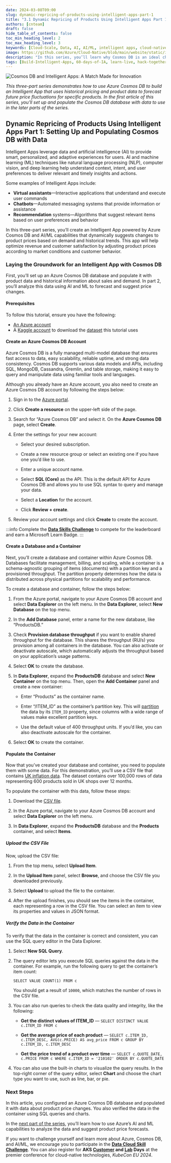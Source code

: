 ```yaml
---
date: 2024-03-08T09:00
slug: dynamic-repricing-of-products-using-intelligent-apps-part-1
title: "3.1 Dynamic Repricing of Products Using Intelligent Apps Part 1"
authors: [cnteam]
draft: false
hide_table_of_contents: false
toc_min_heading_level: 2
toc_max_heading_level: 3
keywords: [Cloud-Scale, Data, AI, AI/ML, intelligent apps, cloud-native, 60-days, enterprise apps, digital experiences, app modernization]
image: https://github.com/Azure/Cloud-Native/blob/main/website/static/img/ogImage.png
description: "In this series, you’ll learn why Cosmos DB is an ideal choice for powering such applications—and how it makes building Intelligent Apps accessible and approachable. In the first article of this series, you’ll set up and populate the Cosmos DB database with data to use in the later parts of the series." 
tags: [Build-Intelligent-Apps, 60-days-of-IA, learn-live, hack-together, community-buzz, ask-the-expert, azure-kubernetes-service, azure-functions, azure-openai, azure-container-apps, azure-cosmos-db, github-copilot, github-codespaces, github-actions]
---
```


<head> 
  <meta property="og:url" content="https://azure.github.io/cloud-native/60daysofia/dynamic-repricing-of-products-using-intelligent-apps-part-1"/>
  <meta property="og:type" content="website"/> 
  <meta property="og:title" content="Build Intelligent Apps | AI Apps on Azure"/> 
  <meta property="og:description" content="In this series, you’ll learn why Cosmos DB is an ideal choice for powering such applications—and how it makes building Intelligent Apps accessible and approachable. In the first article of this series, you’ll set up and populate the Cosmos DB database with data to use in the later parts of the series."/> 
  <meta property="og:image" content="https://github.com/Azure/Cloud-Native/blob/main/website/static/img/ogImage.png"/> 
  <meta name="twitter:url" content="https://azure.github.io/Cloud-Native/60daysofIA/dynamic-repricing-of-products-using-intelligent-apps-part-1" /> 
  <meta name="twitter:title" content="Build Intelligent Apps | AI Apps on Azure" />
 <meta name="twitter:description" content="In this series, you’ll learn why Cosmos DB is an ideal choice for powering such applications—and how it makes building Intelligent Apps accessible and approachable. In the first article of this series, you’ll set up and populate the Cosmos DB database with data to use in the later parts of the series." />
  <meta name="twitter:image" content="https://azure.github.io/Cloud-Native/img/ogImage.png" /> 
  <meta name="twitter:card" content="summary_large_image" /> 
  <meta name="twitter:creator" content="@devanshidiaries" /> 
  <link rel="canonical" href="https://azure.github.io/Cloud-Native/60daysofIA/dynamic-repricing-of-products-using-intelligent-apps-part-1" /> 
</head> 

<!-- End METADATA -->

![Cosmos DB and Intelligent Apps: A Match Made for Innovation](../../static/img/60-days-of-ia/blogs/2024-03-08/3-1-1.jpeg)

*This three-part series demonstrates how to use Azure Cosmos DB to build an Intelligent App that uses historical pricing and product data to forecast future price fluctuations for specific products. In the first article of this series, you’ll set up and populate the Cosmos DB database with data to use in the later parts of the series.*

## Dynamic Repricing of Products Using Intelligent Apps Part 1: Setting Up and Populating Cosmos DB with Data

Intelligent Apps leverage data and artificial intelligence (AI) to provide smart, personalized, and adaptive experiences for users. AI and machine learning (ML) techniques like natural language processing (NLP), computer vision, and deep learning help understand context, intent, and user preferences to deliver relevant and timely insights and actions.

Some examples of Intelligent Apps include:

- **Virtual assistants**—Interactive applications that understand and execute user commands
- **Chatbots**—Automated messaging systems that provide information or assistance
- **Recommendation** systems—Algorithms that suggest relevant items based on user preferences and behavior

In this three-part series, you’ll create an Intelligent App powered by Azure Cosmos DB and AI/ML capabilities that dynamically suggests changes to product prices based on demand and historical trends. This app will help optimize revenue and customer satisfaction by adjusting product prices according to market conditions and customer behavior.

### Laying the Groundwork for an Intelligent App with Cosmos DB

First, you’ll set up an Azure Cosmos DB database and populate it with product data and historical information about sales and demand. In part 2, you’ll analyze this data using AI and ML to forecast and suggest price changes.

#### Prerequisites

To follow this tutorial, ensure you have the following:

- [An Azure account](https://azure.microsoft.com/free/?ocid=buildia24_60days_blogs)
- A [Kaggle account](https://www.kaggle.com/account/login?phase=startRegisterTab&returnUrl=%2F) to download the [dataset](https://www.kaggle.com/datasets/sujaykapadnis/price-quote-data/data) this tutorial uses

#### Create an Azure Cosmos DB Account

Azure Cosmos DB is a fully managed multi-model database that ensures fast access to data, easy scalability, reliable uptime, and strong data consistency. Cosmos DB supports various data models and APIs, including SQL, MongoDB, Cassandra, Gremlin, and table storage, making it easy to query and manipulate data using familiar tools and languages.

Although you already have an Azure account, you also need to create an Azure Cosmos DB account by following the steps below:

1. Sign in to the [Azure portal](https://portal.azure.com/).

2. Click **Create a resource** on the upper-left side of the page.

3. Search for “Azure Cosmos DB” and select it. On the **Azure Cosmos DB** page, select **Create**.

4. Enter the settings for your new account:

    - Select your desired subscription.

    - Create a new resource group or select an existing one if you have one you’d like to use.

    - Enter a unique account name.

    - Select **SQL (Core)** as the API. This is the default API for Azure Cosmos DB and allows you to use SQL syntax to query and manage your data.

    - Select a **Location** for the account.

    - Click **Review + create**.

5. Review your account settings and click **Create** to create the account.

:::info
Complete the **[Data Skills Challenge](https://aka.ms/intelligent-apps/data-csc?ocid=buildia24_60days_blogs)** to compete for the leaderboard and earn a Microsoft Learn Badge.
:::

#### Create a Database and a Container

Next, you’ll create a database and container within Azure Cosmos DB. Databases facilitate management, billing, and scaling, while a container is a schema-agnostic grouping of items (documents) with a partition key and a provisioned throughput. The partition property determines how the data is distributed across physical partitions for scalability and performance.

To create a database and container, follow the steps below:

1. From the Azure portal, navigate to your Azure Cosmos DB account and select **Data Explorer** on the left menu. In the **Data Explorer**, select **New Database** on the top menu.

2. In the **Add Database** panel, enter a name for the new database, like “ProductsDB.”

3. Check **Provision database throughput** if you want to enable shared throughput for the database. This shares the throughput (RU/s) you provision among all containers in the database. You can also activate or deactivate autoscale, which automatically adjusts the throughput based on your application’s usage patterns.

4. Select **OK** to create the database.

5. In **Data Explorer**, expand the **ProductsDB** database and select **New Container** on the top menu. Then, open the **Add Container** panel and create a new container:

    - Enter “Products” as the container name.

    - Enter “/ITEM_ID” as the container’s partition key. This will [partition](https://learn.microsoft.com/en-us/azure/cosmos-db/partitioning-overview) the data by its `ITEM_ID` property, since columns with a wide range of values make excellent partition keys.

    - Use the default value of 400 throughput units. If you’d like, you can also deactivate autoscale for the container.

6. Select **OK** to create the container.

#### Populate the Container

Now that you’ve created your database and container, you need to populate them with some data. For this demonstration, you’ll use a CSV file that contains [UK inflation data](https://www.ons.gov.uk/economy/inflationandpriceindices/datasets/consumerpriceindicescpiandretailpricesindexrpiitemindicesandpricequotes). The dataset contains over 100,000 rows of data representing 600 products sold in UK shops over 12 months.

To populate the container with this data, follow these steps:

1. Download the [CSV file](https://www.kaggle.com/datasets/sujaykapadnis/price-quote-data/data).

2. In the Azure portal, navigate to your Azure Cosmos DB account and select **Data Explorer** on the left menu.

3. In **Data Explorer**, expand the **ProductsDB** database and the **Products** container, and select **Items**.

##### *Upload the CSV File*

Now, upload the CSV file:

1. From the top menu, select **Upload Item**.

2. In the **Upload Item** panel, select **Browse**, and choose the CSV file you downloaded previously.

3. Select **Upload** to upload the file to the container.

4. After the upload finishes, you should see the items in the container, each representing a row in the CSV file. You can select an item to view its properties and values in JSON format.

##### *Verify the Data in the Container*

To verify that the data in the container is correct and consistent, you can use the SQL query editor in the Data Explorer.

1. Select **New SQL Query**.

2. The query editor lets you execute SQL queries against the data in the container. For example, run the following query to get the container’s item count:

    ```SELECT VALUE COUNT(1) FROM c```

    You should get a result of `10000`, which matches the number of rows in the CSV file.

  3. You can also run queries to check the data quality and integrity, like the following:
      - **Get the distinct values of ITEM_ID** — `SELECT DISTINCT VALUE c.ITEM_ID FROM c`
      
      - **Get the average price of each product** — `SELECT c.ITEM_ID, c.ITEM_DESC, AVG(c.PRICE) AS avg_price FROM c GROUP BY c.ITEM_ID, c.ITEM_DESC`
      - **Get the price trend of a product over time** — `SELECT c.QUOTE_DATE, c.PRICE FROM c WHERE c.ITEM_ID = '210102' ORDER BY c.QUOTE_DATE`
4. You can also use the built-in charts to visualize the query results. In the top-right corner of the query editor, select **Chart** and choose the chart type you want to use, such as line, bar, or pie.

### Next Steps

In this article, you configured an Azure Cosmos DB database and populated it with data about product price changes. You also verified the data in the container using SQL queries and charts.

In the [next part of the series](https://azure.github.io/Cloud-Native/60DaysOfIA/dynamic-repricing-of-products-using-intelligent-apps-part-2), you’ll learn how to use Azure’s AI and ML capabilities to analyze the data and suggest product price forecasts. 

If you want to challenge yourself and learn more about Azure, Cosmos DB, and AI/ML, we encourage you to participate in the **[Data Cloud Skill Challenge](https://azure.github.io/Cloud-Native/Build-IA/CloudSkills)**. You can also register for **AKS [Customer](https://aka.ms/aks-day) and [Lab](https://aka.ms/aks-lab-day) Days** at the premier conference for cloud-native technologies, *KubeCon EU 2024*.